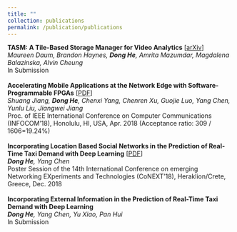 ```yaml
---
title: ""
collection: publications
permalink: /publication/publications
---
```

<b>TASM: A Tile-Based Storage Manager for Video Analytics</b> [[arXiv](https://arxiv.org/abs/2006.02958)]<br>
<i>Maureen Daum, Brandon Haynes, <b>Dong He</b>, Amrita Mazumdar, Magdalena Balazinska, Alvin Cheung</i> <br>
In Submission <br>
<br>
<b>Accelerating Mobile Applications at the Network Edge with Software-Programmable FPGAs</b> [[PDF](https://dongheuw.github.io/files/edgefpga-infocom18.pdf)] <br>
<i>Shuang Jiang, <b>Dong He</b>, Chenxi Yang, Chenren Xu, Guojie Luo, Yang Chen, Yunlu Liu, Jiangwei Jiang</i> <br>
Proc. of IEEE International Conference on Computer Communications (INFOCOM’18), Honolulu, HI, USA, Apr. 2018 (Acceptance ratio: 309 / 1606=19.24%)<br>
<br>
<b>Incorporating Location Based Social Networks in the Prediction of Real-Time Taxi Demand with Deep Learning</b> [[PDF](https://dongheuw.github.io/files/taxi-conext18.pdf)] <br>
<i><b>Dong He</b>, Yang Chen</i> <br>
Poster Session of the 14th International Conference on emerging Networking EXperiments and Technologies (CoNEXT’18), Heraklion/Crete, Greece, Dec. 2018 <br>
<br>
<b>Incorporating External Information in the Prediction of Real-Time Taxi Demand with Deep Learning</b> <br>
<i><b>Dong He</b>, Yang Chen, Yu Xiao, Pan Hui</i> <br>
In Submission <br>